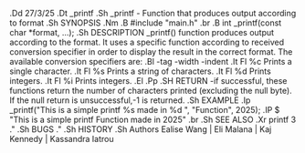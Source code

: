 .Dd 27/3/25
.Dt _printf
.Sh _printf - Function that produces output according to format
.Sh SYNOPSIS
.Nm
.B #include "main.h"
.br
.B int _printf(const char *format, ...);
.Sh DESCRIPTION
_printf() function produces output according to the format.
It uses a specific function according to received conversion specifier in order to display
the result in the correct format.
The available conversion specifiers are:
.Bl -tag -width -indent
.It Fl   %c
Prints a single character.
.It Fl %s
Prints a string of characters.
.It Fl %d
Prints integers.
.It Fl %i
Prints integers.
.El
.Pp
.SH RETURN
-if successful, these functions return the number of characters printed (excluding the null byte).
If the null return is unsuccessful,-1 is returned.
.Sh EXAMPLE
.Ip
_printf("This is a simple printf %s made in %d ", "Function", 2025);
.IP
    $ "This is a simple printf Function made in 2025"
.br
.Sh SEE ALSO
.Xr printf 3
.\" .Sh BUGS
.\" .Sh HISTORY
.Sh Authors
 Ealise Wang | Eli Malana | Kaj Kennedy | Kassandra Iatrou
